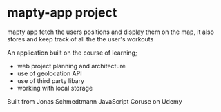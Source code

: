 # mapty-app project

mapty app fetch the users positions and display them on the map, it also stores and keep track of all the the user's workouts

An application built on the course of learning;

- web project planning and architecture
- use of geolocation API
- use of third party libary
- working with local storage

Built from Jonas Schmedtmann JavaScript Coruse on Udemy
